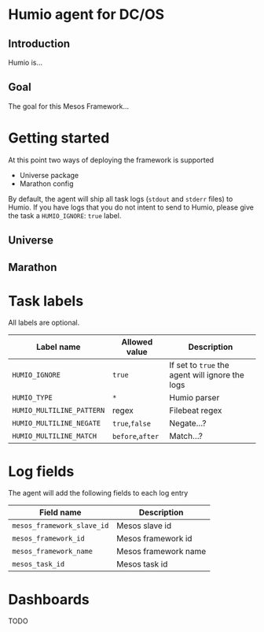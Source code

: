 Humio agent for DC/OS
===

Introduction
---

Humio is…

Goal
---

The goal for this Mesos Framework…

Getting started
===

At this point two ways of deploying the framework is supported
 * Universe package
 * Marathon config

By default, the agent will ship all task logs (`stdout` and `stderr` files) to Humio. If you have logs that you do
not intent to send to Humio, please give the task a `HUMIO_IGNORE`: `true` label.
 
Universe
---


Marathon
---

Task labels
===
All labels are optional.

| Label name | Allowed value | Description |
|------------|---------------|-------------|
| `HUMIO_IGNORE` | `true`    | If set to `true` the agent will ignore the logs |
| `HUMIO_TYPE` | `*` | Humio parser |
| `HUMIO_MULTILINE_PATTERN` | regex | Filebeat regex|
| `HUMIO_MULTILINE_NEGATE` | `true`,`false` | Negate…? |
| `HUMIO_MULTILINE_MATCH` | `before`,`after` | Match…? |

Log fields
===

The agent will add the following fields to each log entry

| Field name                 | Description          |
|----------------------------|----------------------|
| `mesos_framework_slave_id` | Mesos slave id       |
| `mesos_framework_id`       | Mesos framework id   |
| `mesos_framework_name`     | Mesos framework name |
| `mesos_task_id`            | Mesos task id        |

Dashboards
===

TODO
